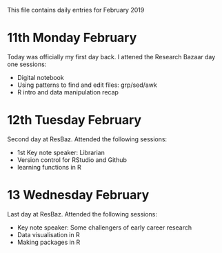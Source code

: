 This file contains daily entries for February 2019 

# 11th Monday February 
Today was officially my first day back.  I attened the Research Bazaar day one sessions: 
* Digital notebook 
* Using patterns to find and edit files: grp/sed/awk 
* R intro and data manipulation recap 

# 12th Tuesday February 
Second day at ResBaz.  Attended the following sessions:
* 1st Key note speaker: Librarian 
* Version control for RStudio and Github 
* learning functions in R

# 13 Wednesday February 
Last day at ResBaz.  Attended the following sessions:
* Key note speaker: Some challengers of early career research 
* Data visualisation in R 
* Making packages in R 

